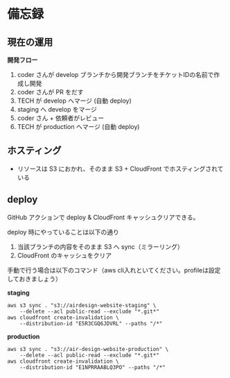 # 備忘録

## 現在の運用

**開発フロー**
1. coder さんが develop ブランチから開発ブランチをチケットIDの名前で作成し開発
2. coder さんが PR をだす
3. TECH が develop へマージ (自動 deploy)
4. staging へ develop をマージ
5. coder さん + 依頼者がレビュー
6. TECH が production へマージ (自動 deploy)


## ホスティング
- リソースは S3 におかれ、そのまま S3 + CloudFront でホスティングされている


## deploy

GitHub アクションで deploy & CloudFront キャッシュクリアできる。

deploy 時にやっていることは以下の通り
1. 当該ブランチの内容をそのまま S3 へ sync（ミラーリング）
2. CloudFront のキャッシュをクリア


手動で行う場合は以下のコマンド（aws cli入れといてください。profileは設定しておきましょう）

**staging**
```
aws s3 sync . "s3://airdesign-website-staging" \
    --delete --acl public-read --exclude "*.git*"
aws cloudfront create-invalidation \
    --distribution-id "E5R3CGQ6JDVRL" --paths "/*"
```

**production**
```
aws s3 sync . "s3://air-design-website-production" \
    --delete --acl public-read --exclude "*.git*"
aws cloudfront create-invalidation \
    --distribution-id "E1NPRRAABLQ3PO" --paths "/*"
```
